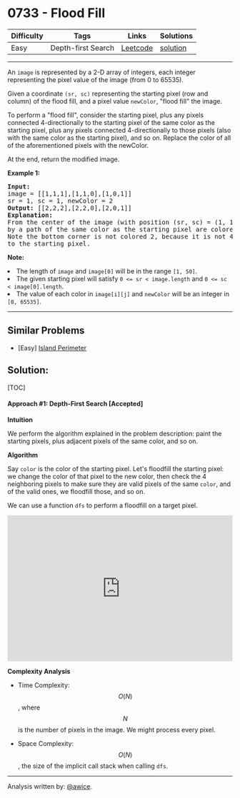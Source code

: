 # 0733 - Flood Fill

Difficulty  | Tags | Links | Solutions
----------- | ---- | ----- | -----
Easy | Depth-first Search | [Leetcode](https://leetcode.com/problems/flood-fill) | [solution](https://leetcode.com/problems/flood-fill/solution/)


-----------

<p>
An <code>image</code> is represented by a 2-D array of integers, each integer representing the pixel value of the image (from 0 to 65535).
</p><p>
Given a coordinate <code>(sr, sc)</code> representing the starting pixel (row and column) of the flood fill, and a pixel value <code>newColor</code>, "flood fill" the image.
</p><p>
To perform a "flood fill", consider the starting pixel, plus any pixels connected 4-directionally to the starting pixel of the same color as the starting pixel, plus any pixels connected 4-directionally to those pixels (also with the same color as the starting pixel), and so on.  Replace the color of all of the aforementioned pixels with the newColor.
</p><p>
At the end, return the modified image.
</p>
<p><b>Example 1:</b><br />
<pre>
<b>Input:</b> 
image = [[1,1,1],[1,1,0],[1,0,1]]
sr = 1, sc = 1, newColor = 2
<b>Output:</b> [[2,2,2],[2,2,0],[2,0,1]]
<b>Explanation:</b> 
From the center of the image (with position (sr, sc) = (1, 1)), all pixels connected 
by a path of the same color as the starting pixel are colored with the new color.
Note the bottom corner is not colored 2, because it is not 4-directionally connected
to the starting pixel.
</pre>
</p>

<p><b>Note:</b>
<li>The length of <code>image</code> and <code>image[0]</code> will be in the range <code>[1, 50]</code>.</li>
<li>The given starting pixel will satisfy <code>0 <= sr < image.length</code> and <code>0 <= sc < image[0].length</code>.</li>
<li>The value of each color in <code>image[i][j]</code> and <code>newColor</code> will be an integer in <code>[0, 65535]</code>.</li>
</p>

-----------


## Similar Problems

- [Easy] [Island Perimeter](island-perimeter)




## Solution:

[TOC]

#### Approach #1: Depth-First Search [Accepted]

**Intuition**

We perform the algorithm explained in the problem description: paint the starting pixels, plus adjacent pixels of the same color, and so on.

**Algorithm**

Say `color` is the color of the starting pixel.  Let's floodfill the starting pixel: we change the color of that pixel to the new color, then check the 4 neighboring pixels to make sure they are valid pixels of the same `color`, and of the valid ones, we floodfill those, and so on.

We can use a function `dfs` to perform a floodfill on a target pixel.

<iframe src="https://leetcode.com/playground/iMoEAq7k/shared" frameBorder="0" width="100%" height="327" name="iMoEAq7k"></iframe>


**Complexity Analysis**

* Time Complexity: $$O(N)$$, where $$N$$ is the number of pixels in the image.  We might process every pixel.

* Space Complexity: $$O(N)$$, the size of the implicit call stack when calling `dfs`.

---

Analysis written by: [@awice](https://leetcode.com/awice).
